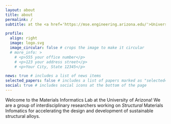 ```yaml
---
layout: about
title: about
permalink: /
subtitle: at the <a href='https://mse.engineering.arizona.edu/'>University of Arizona</a> (Tucson, AZ) 

profile:
  align: right
  image: logo.svg
  image_circular: false # crops the image to make it circular
  # more_info: >
    # <p>555 your office number</p>
    # <p>123 your address street</p>
    # <p>Your City, State 12345</p>

news: true # includes a list of news items
selected_papers: false # includes a list of papers marked as "selected={true}"
social: true # includes social icons at the bottom of the page
---
```


<!-- ## Welcome to Materials Informatics Lab !  -->
Welcome to the Materials Informatics Lab at the University of Arizona! We are a group of interdisciplinary researchers working on _Structural_ Materials Infomatics for accelerating the design and development of sustainable structural alloys. 
